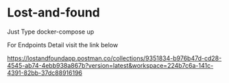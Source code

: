 # Lost-and-found

Just Type docker-compose up 

For Endpoints Detail visit the link below

https://lostandfoundapp.postman.co/collections/9351834-b976b47d-cd28-4545-ab74-4ebb938a867b?version=latest&workspace=224b7c6a-141c-4391-82bb-37dc88916196
